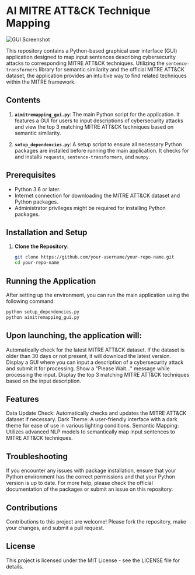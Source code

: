 # AI MITRE ATT&CK Technique Mapping
![GUI Screenshot](https://github.com/actualcyberbully/MITRE-Apps/assets/93664530/ab9a572f-b175-4fe7-908d-cacf75228c83)

This repository contains a Python-based graphical user interface (GUI) application designed to map input sentences describing cybersecurity attacks to corresponding MITRE ATT&CK techniques. Utilizing the `sentence-transformers` library for semantic similarity and the official MITRE ATT&CK dataset, the application provides an intuitive way to find related techniques within the MITRE framework.

## Contents

1. **`aimitremapping_gui.py`**: The main Python script for the application. It features a GUI for users to input descriptions of cybersecurity attacks and view the top 3 matching MITRE ATT&CK techniques based on semantic similarity.

2. **`setup_dependencies.py`**: A setup script to ensure all necessary Python packages are installed before running the main application. It checks for and installs `requests`, `sentence-transformers`, and `numpy`.

## Prerequisites

- Python 3.6 or later.
- Internet connection for downloading the MITRE ATT&CK dataset and Python packages.
- Administrator privileges might be required for installing Python packages.

## Installation and Setup

1. **Clone the Repository**:
   ```sh
   git clone https://github.com/your-username/your-repo-name.git
   cd your-repo-name
## Running the Application

After setting up the environment, you can run the main application using the following command:

```sh
python setup_dependencies.py
python aimitremapping_gui.py
```
## Upon launching, the application will:

Automatically check for the latest MITRE ATT&CK dataset. If the dataset is older than 30 days or not present, it will download the latest version.
Display a GUI where you can input a description of a cybersecurity attack and submit it for processing.
Show a "Please Wait..." message while processing the input.
Display the top 3 matching MITRE ATT&CK techniques based on the input description.

## Features
Data Update Check: Automatically checks and updates the MITRE ATT&CK dataset if necessary.
Dark Theme: A user-friendly interface with a dark theme for ease of use in various lighting conditions.
Semantic Mapping: Utilizes advanced NLP models to semantically map input sentences to MITRE ATT&CK techniques.

## Troubleshooting
If you encounter any issues with package installation, ensure that your Python environment has the correct permissions and that your Python version is up to date. For more help, please check the official documentation of the packages or submit an issue on this repository.

## Contributions
Contributions to this project are welcome! Please fork the repository, make your changes, and submit a pull request.

## License
This project is licensed under the MIT License - see the LICENSE file for details.
